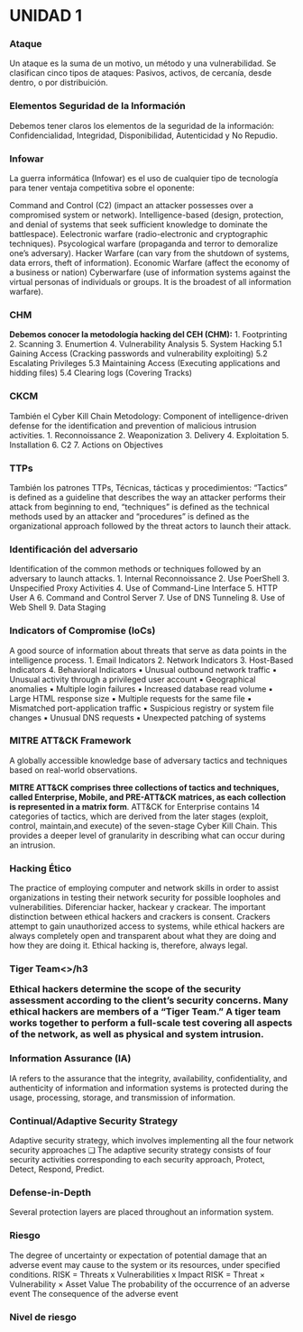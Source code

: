 <h1>UNIDAD 1</h1>

<h3>Ataque</h3>
<p>Un ataque es la suma de un motivo, un método y una vulnerabilidad.
Se clasifican cinco tipos de ataques:
Pasivos, activos, de cercanía, desde dentro, o por distribuición.</p>

<h3>Elementos Seguridad de la Información</h3>
<p>Debemos tener claros los elementos de la seguridad de la información:
Confidencialidad, Integridad, Disponibilidad, Autenticidad y No Repudio.</p> 

<h3>Infowar</h3>
<p>La guerra informática (Infowar) es el uso de cualquier tipo de tecnología para tener 
ventaja competitiva sobre el oponente:

Command and Control (C2) (impact an attacker possesses over a compromised system or network).
Intelligence-based (design, protection, and denial of systems that seek sufficient knowledge to 
dominate the battlespace).
Eelectronic warfare (radio-electronic and cryptographic techniques).
Psycological warfare (propaganda and terror to demoralize one’s adversary).
Hacker Warfare (can vary from the shutdown of systems, data errors, theft of information).
Economic Warfare (affect the economy of a business or nation)
Cyberwarfare (use of information systems against the virtual personas of individuals or groups. It is 
the broadest of all information warfare).</p>

<h3>CHM</h3>
<p><strong>Debemos conocer la metodología hacking del CEH (CHM):</strong>
1. Footprinting
2. Scanning
3. Enumertion
4. Vulnerability Analysis
5. System Hacking
  5.1 Gaining Access (Cracking passwords and vulnerability exploiting)
  5.2 Escalating Privileges
  5.3 Maintaining Access (Executing applications and hidding files)
  5.4 Clearing logs (Covering Tracks)</p>

<h3>CKCM</h3>
<p>También el Cyber Kill Chain Metodology:
Component of intelligence-driven defense for the identification and prevention of malicious 
intrusion activities.
1. Reconnoissance
2. Weaponization
3. Delivery
4. Exploitation
5. Installation
6. C2
7. Actions on Objectives</p>

<h3>TTPs</h3>
<p>También los patrones TTPs, Técnicas, tácticas y procedimientos:
“Tactics” is defined as a guideline that describes the way an attacker performs their attack 
from beginning to end, “techniques” is defined as the technical methods used by an attacker and 
“procedures” is defined as the organizational approach followed by the threat actors to launch 
their attack.</p>

<h3>Identificación del adversario</h3>
<p>Identification of the common methods or techniques followed by an adversary to launch attacks.
1. Internal Reconnoissance
2. Use PoerShell
3. Unspecified Proxy Activities
4. Use of Command-Line Interface
5. HTTP User A
6. Command and Control Server
7. Use of DNS Tunneling
8. Use of Web Shell
9. Data Staging</p>

<h3>Indicators of Compromise (IoCs)</h3>
<p>A good source of information about threats that serve as data points in the intelligence process.
1. Email Indicators
2. Network Indicators
3. Host-Based Indicators
4. Behavioral Indicators
 ▪ Unusual outbound network traffic 
 ▪ Unusual activity through a privileged user account 
 ▪ Geographical anomalies 
 ▪ Multiple login failures
 ▪ Increased database read volume 
 ▪ Large HTML response size 
 ▪ Multiple requests for the same file 
 ▪ Mismatched port-application traffic 
 ▪ Suspicious registry or system file changes 
 ▪ Unusual DNS requests 
 ▪ Unexpected patching of systems</p>

<h3>MITRE ATT&CK Framework</h3>
<p>A globally accessible knowledge base of adversary tactics and techniques based on real-world 
observations.</p>

<strong>MITRE ATT&CK comprises three collections of tactics and techniques, called Enterprise, Mobile, 
and PRE-ATT&CK matrices, as each collection is represented in a matrix form</strong>. ATT&CK for Enterprise contains 14 categories of tactics, which are derived from the later stages (exploit, control, maintain,and execute) of the seven-stage Cyber Kill Chain. This provides a deeper level of granularity in describing what can occur during an intrusion.</p>

<h3>Hacking Ético</h3>
<p>The practice of employing computer and network skills in order to assist organizations in testing their network security for possible loopholes and vulnerabilities. Diferenciar hacker, hackear y crackear.
The important distinction between ethical hackers and crackers is consent. Crackers attempt to gain 
unauthorized access to systems, while ethical hackers are always completely open and transparent about 
what they are doing and how they are doing it. Ethical hacking is, therefore, always legal.</p>

<h3>Tiger Team<>/h3
<p>Ethical hackers determine the scope of the security assessment according to the client’s security 
concerns. Many ethical hackers are members of a “Tiger Team.” A tiger team works together to perform 
a full-scale test covering all aspects of the network, as well as physical and system intrusion.</p> 

<h3>Information Assurance (IA)</h3>
<p>IA refers to the assurance that the integrity, availability, confidentiality, and authenticity of 
information and information systems is protected during the usage, processing, storage, and transmission
of information.</p>

<h3>Continual/Adaptive Security Strategy</h3>
<p>Adaptive security strategy, which involves implementing all the four network security approaches
❑ The adaptive security strategy consists of four security activities corresponding to each security 
approach, Protect, Detect, Respond, Predict. </p>

<h3>Defense-in-Depth</h3>
Several protection layers are placed throughout an information system.

<h3>Riesgo</h3>
<p>The degree of uncertainty or expectation of potential damage that an adverse event may cause to the 
system or its resources, under specified conditions.
RISK = Threats x Vulnerabilities x Impact
RISK = Threat × Vulnerability × Asset Value
The probability of the occurrence of an adverse event 
The consequence of the adverse event</p>

<h3>Nivel de riesgo</h3>



